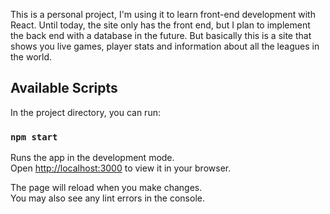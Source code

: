 This is a personal project, I'm using it to learn front-end development with React. Until today, the site only has the front end, but I plan to implement the back end with a database in the future. But basically this is a site that shows you live games, player stats and information about all the leagues in the world.

## Available Scripts

In the project directory, you can run:

### `npm start`

Runs the app in the development mode.\
Open [http://localhost:3000](http://localhost:3000) to view it in your browser.

The page will reload when you make changes.\
You may also see any lint errors in the console.
